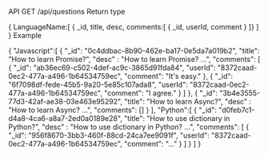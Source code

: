 API
GET /api/questions
Return type

{
	LanguageName:[
		{
		_id,
		title,
		desc,
		comments:[
			{
				_id,
				userId,
				comment
			}
	  	]}
	]
}
Example

 {
   "Javascript":[
 	  {
 		"_id": "0c4ddbac-8b90-462e-ba17-0e5da7a019b2",
 		"title": "How to learn Promise?",
 		"desc" : "How to learn Promise? ...",
 		"comments": [
 			{
 				"_id": "ab36ec69-c502-4def-ac9c-3865d91fda84",
 				"userId": "8372caad-0ec2-477a-a496-1b64534759ec",
 				"comment": "It's easy."
 			},
 			{
 				"_id": "6f7098df-fede-45b5-9a20-5e85c107ada8",
 				"userId": "8372caad-0ec2-477a-a496-1b64534759ec",
 				"comment": "I agree."
 			}
 		]
 	  },
 	  {
 		"_id": "3b4e3555-77d3-42af-ae38-03e463e95292",
 		"title": "How to learn Async?",
 		"desc" : "How to learn Async? ...",
 		"comments": []
 	  }
   ],
   "Python":[
 	  {
 		"_id": "d0feb7c1-d4a8-4ca6-a8a7-2ed0a0189e28",
 		"title": "How to use dictionary in Python?",
 		"desc" : "How to use dictionary in Python? ...",
 		"comments": [
 			{
 				"_id": "956f8670-3bb3-460f-88cd-24ca7ee9091f",
 				"userId": "8372caad-0ec2-477a-a496-1b64534759ec",
 				"comment": "..."
 			}
 		]
 	  }
   ]
 }